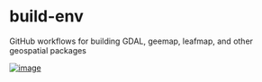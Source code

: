 # build-env

GitHub workflows for building GDAL, geemap, leafmap, and other geospatial packages

[![image](https://mybinder.org/badge_logo.svg)](https://gishub.org/build-env)
